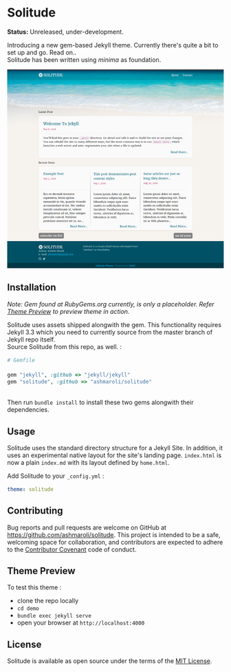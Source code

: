 # Solitude  

**Status:** Unreleased, under-development.

Introducing a new gem-based Jekyll theme. Currently there's quite a bit to set up and go. Read on..  
Solitude has been written using *minima* as foundation. 

![Solitude preview](/xtras/screenshot.jpg)

## Installation

*Note: Gem found at RubyGems.org currently, is only a placeholder. Refer [Theme Preview](#theme-preview) to preview theme in action.*  

Solitude uses assets shipped alongwith the gem. This functionality requires Jekyll 3.3 which you need to currently source from the master branch of Jekyll repo itself.  
Source Solitude from this repo, as well. :

```ruby
# Gemfile

gem "jekyll", :github => "jekyll/jekyll"
gem "solitude", :github => "ashmaroli/solitude"
  
```
Then run `bundle install` to install these two gems alongwith their dependencies.

## Usage

Solitude uses the standard directory structure for a Jekyll Site. In addition, it uses an experimental native layout for the site's landing page. `index.html` is now a plain `index.md` with its layout defined by `home.html`.

Add Solitude to your `_config.yml` :

```yaml
theme: solitude
```

## Contributing

Bug reports and pull requests are welcome on GitHub at https://github.com/ashmaroli/solitude. This project is intended to be a safe, welcoming space for collaboration, and contributors are expected to adhere to the [Contributor Covenant](http://contributor-covenant.org) code of conduct.

## Theme Preview

To test this theme :
- clone the repo locally
- `cd demo`
- `bundle exec jekyll serve`
- open your browser at `http://localhost:4000`

## License

Solitude is available as open source under the terms of the [MIT License](http://opensource.org/licenses/MIT).
